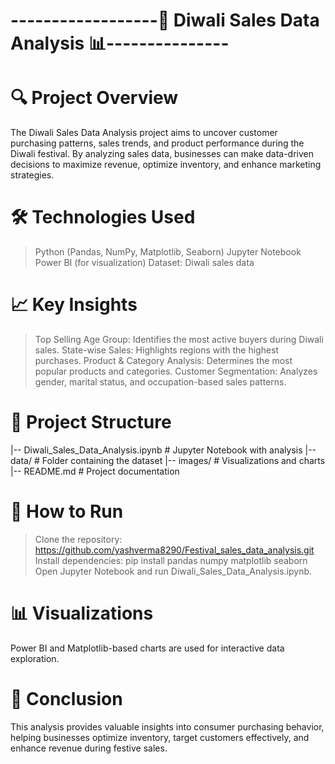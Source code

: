 # ------------------🎇 Diwali Sales Data Analysis 📊---------------

# 🔍 Project Overview
The Diwali Sales Data Analysis project aims to uncover customer purchasing patterns, sales trends, and product performance during the Diwali festival. By analyzing sales data, businesses can make data-driven decisions to maximize revenue, optimize inventory, and enhance marketing strategies.

# 🛠️ Technologies Used
> Python (Pandas, NumPy, Matplotlib, Seaborn)
> Jupyter Notebook
> Power BI (for visualization)
> Dataset: Diwali sales data

# 📈 Key Insights
> Top Selling Age Group: Identifies the most active buyers during Diwali sales.
> State-wise Sales: Highlights regions with the highest purchases.
> Product & Category Analysis: Determines the most popular products and categories.
> Customer Segmentation: Analyzes gender, marital status, and occupation-based sales patterns.

# 📂 Project Structure
|-- Diwali_Sales_Data_Analysis.ipynb  # Jupyter Notebook with analysis
|-- data/                              # Folder containing the dataset
|-- images/                            # Visualizations and charts
|-- README.md                          # Project documentation

# 🚀 How to Run
> Clone the repository: https://github.com/yashverma8290/Festival_sales_data_analysis.git
> Install dependencies: pip install pandas numpy matplotlib seaborn
> Open Jupyter Notebook and run Diwali_Sales_Data_Analysis.ipynb.


# 📊 Visualizations
Power BI and Matplotlib-based charts are used for interactive data exploration.

# 📢 Conclusion
This analysis provides valuable insights into consumer purchasing behavior, helping businesses optimize inventory, target customers effectively, and enhance revenue during festive sales.


